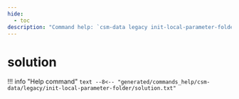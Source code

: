 ```yaml
---
hide:
  - toc
description: "Command help: `csm-data legacy init-local-parameter-folder solution`"
---
```

# solution

!!! info "Help command"
    ```text
    --8<-- "generated/commands_help/csm-data/legacy/init-local-parameter-folder/solution.txt"
    ```
